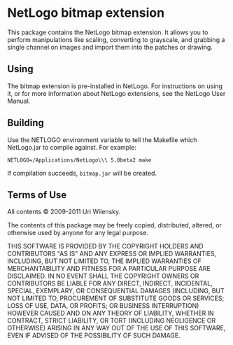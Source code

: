 # NetLogo bitmap extension

This package contains the NetLogo bitmap extension. It allows you to perform manipulations like scaling, converting to grayscale, and grabbing a single channel on images and import them into the patches or drawing.

## Using

The bitmap extension is pre-installed in NetLogo. For instructions on using it, or for more information about NetLogo extensions, see the NetLogo User Manual.

## Building

Use the NETLOGO environment variable to tell the Makefile which NetLogo.jar to compile against.  For example:

    NETLOGO=/Applications/NetLogo\\\ 5.0beta2 make

If compilation succeeds, `bitmap.jar` will be created.

## Terms of Use

All contents © 2009-2011 Uri Wilensky.

The contents of this package may be freely copied, distributed, altered, or otherwise used by anyone for any legal purpose.

THIS SOFTWARE IS PROVIDED BY THE COPYRIGHT HOLDERS AND CONTRIBUTORS "AS IS" AND ANY EXPRESS OR IMPLIED WARRANTIES, INCLUDING, BUT NOT LIMITED TO, THE IMPLIED WARRANTIES OF MERCHANTABILITY AND FITNESS FOR A PARTICULAR PURPOSE ARE DISCLAIMED.  IN NO EVENT SHALL THE COPYRIGHT OWNERS OR CONTRIBUTORS BE LIABLE FOR ANY DIRECT, INDIRECT, INCIDENTAL, SPECIAL, EXEMPLARY, OR CONSEQUENTIAL DAMAGES (INCLUDING, BUT NOT LIMITED TO, PROCUREMENT OF SUBSTITUTE GOODS OR SERVICES; LOSS OF USE, DATA, OR PROFITS; OR BUSINESS INTERRUPTION) HOWEVER CAUSED AND ON ANY THEORY OF LIABILITY, WHETHER IN CONTRACT, STRICT LIABILITY, OR TORT (INCLUDING NEGLIGENCE OR OTHERWISE) ARISING IN ANY WAY OUT OF THE USE OF THIS SOFTWARE, EVEN IF ADVISED OF THE POSSIBILITY OF SUCH DAMAGE.
